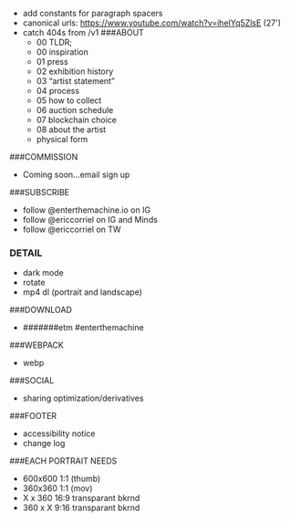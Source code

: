 - add constants for paragraph spacers
- canonical urls: https://www.youtube.com/watch?v=iheIYq5ZlsE (27')
- catch 404s from /v1
###ABOUT
  - 00 TLDR;
  - 00 inspiration
  - 01 press
  - 02 exhibition history
  - 03 “artist statement”
  - 04 process
  - 05 how to collect
  - 06 auction schedule
  - 07 blockchain choice
  - 08 about the artist
  - physical form
  
###COMMISSION
- Coming soon…email sign up

###SUBSCRIBE
- follow @enterthemachine.io on IG
- follow @ericcorriel on IG and Minds
- follow @ericcorriel on TW

### DETAIL
- dark mode
- rotate
- mp4 dl (portrait and landscape)

###DOWNLOAD
- #######etm #enterthemachine

###WEBPACK
- webp

###SOCIAL
- sharing optimization/derivatives

###FOOTER
- accessibility notice
- change log

###EACH PORTRAIT NEEDS
- 600x600 1:1 (thumb)
- 360x360 1:1 (mov)
- X x 360 16:9 transparant bkrnd
- 360 x X 9:16 transparant bkrnd
